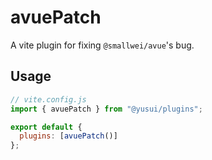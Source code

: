 # avuePatch

A vite plugin for fixing `@smallwei/avue`'s bug.

## Usage

```js
// vite.config.js
import { avuePatch } from "@yusui/plugins";

export default {
  plugins: [avuePatch()]
};
```

